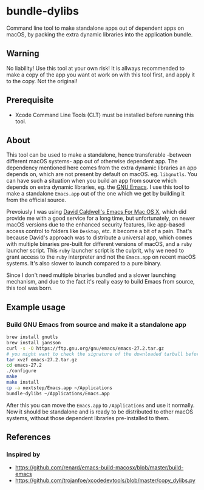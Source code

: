 # bundle-dylibs
Command line tool to make standalone apps out of dependent apps on macOS, by packing the extra dynamic libraries into the application bundle.

## Warning
No liability! Use this tool at your own risk!
It is allways recommended to make a copy of the app you want ot work on with this tool first, and apply it to the copy. Not the original!

## Prerequisite
- Xcode Command Line Tools (CLT) must be installed before running this tool.

## About
This tool can be used to make a standalone, hence transferable -between different macOS systems- app out of otherwise dependent app.
The dependency mentioned here comes from the extra dynamic libraries an app depends on, which are not present by default on macOS. eg. `libgnutls`.
You can have such a situation when you build an app from source which depends on extra dynamic libraries, eg. the [GNU Emacs](https://www.gnu.org/software/emacs/).
I use this tool to make a standalone `Emacs.app` out of the one which we get by building it from the official source.

Prevoiusly I was using [David Caldwell's Emacs For Mac OS X](https://emacsformacosx.com/), which did provide me with a good service for a long time, but unfortunately, on newer macOS versions due to the enhanced security features, like app-based access control to folders like `Desktop`, etc. it become a bit of a pain.
That's because David's approach was to distribute a universal app, which comes with multiple binaries pre-built for different versions of macOS, and a `ruby` launcher script.
This `ruby` launcher script is the culprit, why we need to grant access to the `ruby` interpreter and not the `Emacs.app` on recent macOS systems. It's also slower to launch compared to a pure binary.

Since I don't need multiple binaries bundled and a slower launching mechanism, and due to the fact it's really easy to build Emacs from source, this tool was born.

## Example usage
### Build GNU Emacs from source and make it a standalone app
```sh
brew install gnutls
brew install jansson
curl -s -O https://ftp.gnu.org/gnu/emacs/emacs-27.2.tar.gz
# you might want to check the signature of the downloaded tarball before you continue
tar xvzf emacs-27.2.tar.gz
cd emacs-27.2
./configure
make
make install
cp -a nextstep/Emacs.app ~/Applications
bundle-dylibs ~/Applications/Emacs.app
```

After this you can move the `Emacs.app` to `/Applications` and use it normally.
Now it should be standalone and is ready to be distributed to other macOS systems, without those dependent libraries pre-installed to them.

## References
### Inspired by
- https://github.com/renard/emacs-build-macosx/blob/master/build-emacs
- https://github.com/trojanfoe/xcodedevtools/blob/master/copy_dylibs.py
